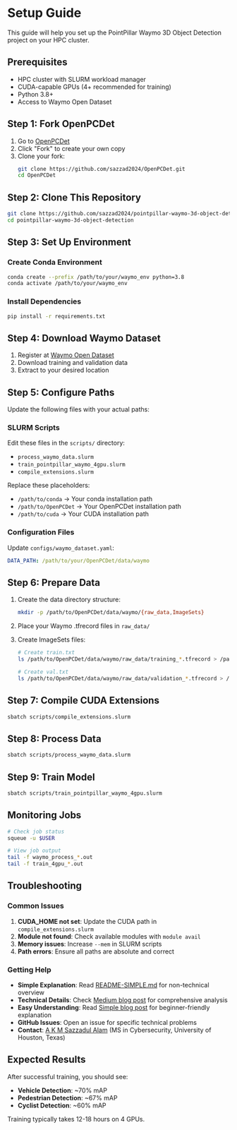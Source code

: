 # Setup Guide

This guide will help you set up the PointPillar Waymo 3D Object Detection project on your HPC cluster.

## Prerequisites

- HPC cluster with SLURM workload manager
- CUDA-capable GPUs (4+ recommended for training)
- Python 3.8+
- Access to Waymo Open Dataset

## Step 1: Fork OpenPCDet

1. Go to [OpenPCDet](https://github.com/open-mmlab/OpenPCDet)
2. Click "Fork" to create your own copy
3. Clone your fork:
   ```bash
   git clone https://github.com/sazzad2024/OpenPCDet.git
   cd OpenPCDet
   ```

## Step 2: Clone This Repository

```bash
git clone https://github.com/sazzad2024/pointpillar-waymo-3d-object-detection.git
cd pointpillar-waymo-3d-object-detection
```

## Step 3: Set Up Environment

### Create Conda Environment
```bash
conda create --prefix /path/to/your/waymo_env python=3.8
conda activate /path/to/your/waymo_env
```

### Install Dependencies
```bash
pip install -r requirements.txt
```

## Step 4: Download Waymo Dataset

1. Register at [Waymo Open Dataset](https://waymo.com/open)
2. Download training and validation data
3. Extract to your desired location

## Step 5: Configure Paths

Update the following files with your actual paths:

### SLURM Scripts
Edit these files in the `scripts/` directory:
- `process_waymo_data.slurm`
- `train_pointpillar_waymo_4gpu.slurm`
- `compile_extensions.slurm`

Replace these placeholders:
- `/path/to/conda` → Your conda installation path
- `/path/to/OpenPCDet` → Your OpenPCDet installation path
- `/path/to/cuda` → Your CUDA installation path

### Configuration Files
Update `configs/waymo_dataset.yaml`:
```yaml
DATA_PATH: /path/to/your/OpenPCDet/data/waymo
```

## Step 6: Prepare Data

1. Create the data directory structure:
   ```bash
   mkdir -p /path/to/OpenPCDet/data/waymo/{raw_data,ImageSets}
   ```

2. Place your Waymo .tfrecord files in `raw_data/`

3. Create ImageSets files:
   ```bash
   # Create train.txt
   ls /path/to/OpenPCDet/data/waymo/raw_data/training_*.tfrecord > /path/to/OpenPCDet/data/waymo/ImageSets/train.txt
   
   # Create val.txt
   ls /path/to/OpenPCDet/data/waymo/raw_data/validation_*.tfrecord > /path/to/OpenPCDet/data/waymo/ImageSets/val.txt
   ```

## Step 7: Compile CUDA Extensions

```bash
sbatch scripts/compile_extensions.slurm
```

## Step 8: Process Data

```bash
sbatch scripts/process_waymo_data.slurm
```

## Step 9: Train Model

```bash
sbatch scripts/train_pointpillar_waymo_4gpu.slurm
```

## Monitoring Jobs

```bash
# Check job status
squeue -u $USER

# View job output
tail -f waymo_process_*.out
tail -f train_4gpu_*.out
```

## Troubleshooting

### Common Issues

1. **CUDA_HOME not set**: Update the CUDA path in `compile_extensions.slurm`
2. **Module not found**: Check available modules with `module avail`
3. **Memory issues**: Increase `--mem` in SLURM scripts
4. **Path errors**: Ensure all paths are absolute and correct

### Getting Help

- **Simple Explanation**: Read [README-SIMPLE.md](README-SIMPLE.md) for non-technical overview
- **Technical Details**: Check [Medium blog post](docs/medium_blog.md) for comprehensive analysis
- **Easy Understanding**: Read [Simple blog post](docs/medium_blog_simple.md) for beginner-friendly explanation
- **GitHub Issues**: Open an issue for specific technical problems
- **Contact**: [A K M Sazzadul Alam](https://github.com/sazzad2024) (MS in Cybersecurity, University of Houston, Texas)

## Expected Results

After successful training, you should see:
- **Vehicle Detection**: ~70% mAP
- **Pedestrian Detection**: ~67% mAP
- **Cyclist Detection**: ~60% mAP

Training typically takes 12-18 hours on 4 GPUs.
